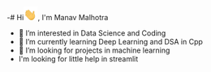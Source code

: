 -# Hi<img src="https://github.com/eramkhann/eramkhann/blob/main/waving-hand-joypixels.gif" width="28">, I'm Manav Malhotra
- 👀 I’m interested in Data Science and Coding 
- 🌱 I’m currently learning Deep Learning and DSA in Cpp 
- 💞️ I’m looking for projects in machine learning
- I'm looking for little help in streamlit 


<!---
manavmalhotra123/manavmalhotra123 is a ✨ special ✨ repository because its `README.md` (this file) appears on your GitHub profile.
You can click the Preview link to take a look at your changes.
--->
